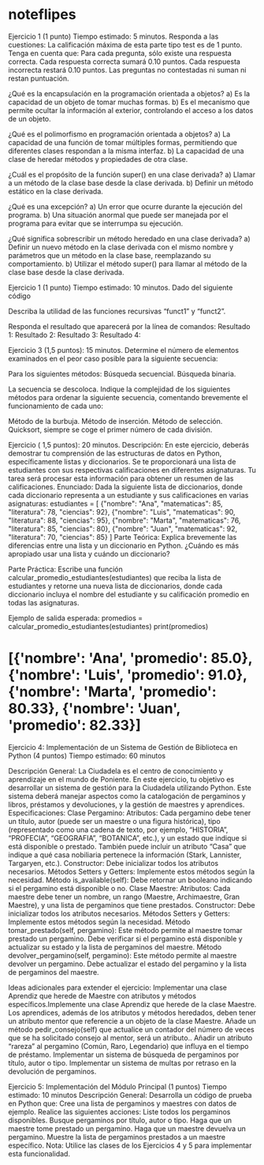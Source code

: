 # noteflipes

Ejercicio 1 (1 punto) Tiempo estimado: 5 minutos. Responda a las cuestiones:
La calificación máxima de esta parte tipo test es de 1 punto. Tenga en cuenta que:
Para cada pregunta, sólo existe una respuesta correcta.
Cada respuesta correcta sumará 0.10 puntos.
Cada respuesta incorrecta restará 0.10 puntos.
Las preguntas no contestadas ni suman ni restan puntuación.


¿Qué es la encapsulación en la programación orientada a objetos? 
a) Es la capacidad de un objeto de tomar muchas formas. 
b) Es el mecanismo que permite ocultar la información al exterior, controlando el acceso a los datos de un objeto.   

¿Qué es el polimorfismo en programación orientada a objetos?
a) La capacidad de una función de tomar múltiples formas, permitiendo que diferentes clases respondan a la misma interfaz.
b) La capacidad de una clase de heredar métodos y propiedades de otra clase.

¿Cuál es el propósito de la función super() en una clase derivada?
a) Llamar a un método de la clase base desde la clase derivada.
b) Definir un método estático en la clase derivada.

¿Qué es una excepción? 
a) Un error que ocurre durante la ejecución del programa. 
b) Una situación anormal que puede ser manejada por el programa para evitar que se interrumpa su ejecución.

¿Qué significa sobrescribir un método heredado en una clase derivada?
a) Definir un nuevo método en la clase derivada con el mismo nombre y parámetros que un método en la clase base, reemplazando su comportamiento.
b) Utilizar el método super() para llamar al método de la clase base desde la clase derivada.

Ejercicio 1 (1 punto) Tiempo estimado: 10 minutos. Dado del siguiente código	


Describa la utilidad de las funciones recursivas “funct1” y “funct2”.

Responda el resultado que aparecerá por la línea de comandos:
Resultado 1:
Resultado 2:
Resultado 3:
Resultado 4:

Ejercicio 3 (1,5 puntos): 15 minutos. Determine el número de elementos examinados en el peor caso posible para la siguiente secuencia:

Para los siguientes métodos:
Búsqueda secuencial.
Búsqueda binaria.


La secuencia se descoloca. Indique la complejidad de los siguientes métodos para ordenar la siguiente secuencia, comentando brevemente el funcionamiento de cada uno:

Método de la burbuja.
Método de inserción.
Método de selección.
Quicksort, siempre se coge el primer número de cada división.

Ejercicio  ( 1,5 puntos): 20 minutos. 
Descripción: En este ejercicio, deberás demostrar tu comprensión de las estructuras de datos en Python, específicamente listas y diccionarios. Se te proporcionará una lista de estudiantes con sus respectivas calificaciones en diferentes asignaturas. Tu tarea será procesar esta información para obtener un resumen de las calificaciones.
Enunciado: Dada la siguiente lista de diccionarios, donde cada diccionario representa a un estudiante y sus calificaciones en varias asignaturas:
estudiantes = [
    {"nombre": "Ana", "matematicas": 85, "literatura": 78, "ciencias": 92},
    {"nombre": "Luis", "matematicas": 90, "literatura": 88, "ciencias": 95},
    {"nombre": "Marta", "matematicas": 76, "literatura": 85, "ciencias": 80},
    {"nombre": "Juan", "matematicas": 92, "literatura": 70, "ciencias": 85}
]
Parte Teórica:
Explica brevemente las diferencias entre una lista y un diccionario en Python.
¿Cuándo es más apropiado usar una lista y cuándo un diccionario?

Parte Práctica:
Escribe una función calcular_promedio_estudiantes(estudiantes) que reciba la lista de estudiantes y retorne una nueva lista de diccionarios, donde cada diccionario incluya el nombre del estudiante y su calificación promedio en todas las asignaturas.

Ejemplo de salida esperada:
promedios = calcular_promedio_estudiantes(estudiantes)
print(promedios)
# [{'nombre': 'Ana', 'promedio': 85.0}, {'nombre': 'Luis', 'promedio': 91.0}, {'nombre': 'Marta', 'promedio': 80.33}, {'nombre': 'Juan', 'promedio': 82.33}]

Ejercicio 4: Implementación de un Sistema de Gestión de Biblioteca en Python (4 puntos)
Tiempo estimado: 60 minutos

Descripción General: La Ciudadela es el centro de conocimiento y aprendizaje en el mundo de Poniente. En este ejercicio, tu objetivo es desarrollar un sistema de gestión para la Ciudadela utilizando Python. Este sistema deberá manejar aspectos como la catalogación de pergaminos y libros, préstamos y devoluciones, y la gestión de maestres y aprendices.
Especificaciones:
Clase Pergamino:
Atributos: Cada pergamino debe tener un título, autor (puede ser un maestre o una figura histórica), tipo (representado como una cadena de texto, por ejemplo, “HISTORIA”, “PROFECIA”, “GEOGRAFIA”, “BOTANICA”, etc.), y un estado que indique si está disponible o prestado. También puede incluir un atributo “Casa” que indique a qué casa nobiliaria pertenece la información (Stark, Lannister, Targaryen, etc.).
Constructor: Debe inicializar todos los atributos necesarios.
Métodos Setters y Getters: Implemente estos métodos según la necesidad.
Método is_available(self): Debe retornar un booleano indicando si el pergamino está disponible o no.
Clase Maestre:
Atributos: Cada maestre debe tener un nombre, un rango (Maestre, Archimaestre, Gran Maestre), y una lista de pergaminos que tiene prestados.
Constructor: Debe inicializar todos los atributos necesarios.
Métodos Setters y Getters: Implemente estos métodos según la necesidad.
Método tomar_prestado(self, pergamino): Este método permite al maestre tomar prestado un pergamino. Debe verificar si el pergamino está disponible y actualizar su estado y la lista de pergaminos del maestre.
Método devolver_pergamino(self, pergamino): Este método permite al maestre devolver un pergamino. Debe actualizar el estado del pergamino y la lista de pergaminos del maestre.

Ideas adicionales para extender el ejercicio:
Implementar una clase Aprendiz que herede de Maestre con atributos y métodos específicos.Implemente una clase Aprendiz que herede de la clase Maestre.
Los aprendices, además de los atributos y métodos heredados, deben tener un atributo mentor que referencie a un objeto de la clase Maestre.
Añade un método pedir_consejo(self) que actualice un contador del número de veces que se ha solicitado consejo al mentor, será un atributo..
Añadir un atributo “rareza” al pergamino (Común, Raro, Legendario) que influya en el tiempo de préstamo.
Implementar un sistema de búsqueda de pergaminos por título, autor o tipo.
Implementar un sistema de multas por retraso en la devolución de pergaminos.


Ejercicio 5: Implementación del Módulo Principal (1 puntos) Tiempo estimado: 10 minutos
Descripción General: Desarrolla un código de  prueba en Python que:
Cree una lista de pergaminos y maestres con datos de ejemplo.
Realice las siguientes acciones:
Liste todos los pergaminos disponibles.
Busque pergaminos por título, autor o tipo.
Haga que un maestre tome prestado un pergamino.
Haga que un maestre devuelva un pergamino.
Muestre la lista de pergaminos prestados a un maestre específico.
Nota: Utilice las clases de los Ejercicios 4 y 5 para implementar esta funcionalidad.
